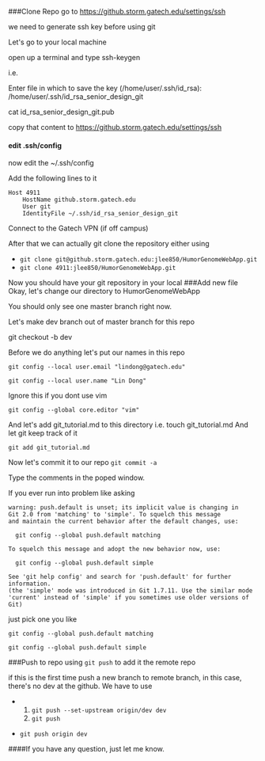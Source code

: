 ###Clone Repo
go to https://github.storm.gatech.edu/settings/ssh

we need to generate ssh key before using git

Let's go to your local machine

open up a terminal and type ssh-keygen

i.e.

Enter file in which to save the key (/home/user/.ssh/id_rsa): /home/user/.ssh/id_rsa_senior_design_git

cat id_rsa_senior_design_git.pub

copy that content to https://github.storm.gatech.edu/settings/ssh
#### edit .ssh/config
now edit the ~/.ssh/config

Add the following lines to it

```
Host 4911
    HostName github.storm.gatech.edu
    User git
    IdentityFile ~/.ssh/id_rsa_senior_design_git
```
Connect to the Gatech VPN (if off campus)

After that we can actually git clone the repository
either using
* ```git clone git@github.storm.gatech.edu:jlee850/HumorGenomeWebApp.git```
* ```git clone 4911:jlee850/HumorGenomeWebApp.git```

Now you should have your git repository in your local
###Add new file
Okay, let's change our directory to HumorGenomeWebApp

You should only see one master branch right now.

Let's make dev branch out of master branch for this repo

git checkout -b dev

Before we do anything let's put our names in this repo

`git config --local user.email "lindong@gatech.edu"`

`git config --local user.name "Lin Dong"`

Ignore this if you dont use vim

`git config --global core.editor "vim"`

And let's add git_tutorial.md to this directory
i.e.
touch git_tutorial.md
And let git keep track of it

`git add git_tutorial.md`

Now let's commit it to our repo
`git commit -a`

Type the comments in the poped window.

If you ever run into problem like asking
```
warning: push.default is unset; its implicit value is changing in
Git 2.0 from 'matching' to 'simple'. To squelch this message
and maintain the current behavior after the default changes, use:

  git config --global push.default matching

To squelch this message and adopt the new behavior now, use:

  git config --global push.default simple

See 'git help config' and search for 'push.default' for further information.
(the 'simple' mode was introduced in Git 1.7.11. Use the similar mode
'current' instead of 'simple' if you sometimes use older versions of Git)
```
just pick one you like  

`git config --global push.default matching`

`git config --global push.default simple`

###Push to repo
using 
`git push`
to add it the remote repo

if this is the first time push a new branch to remote branch, in this case, there's no dev at the github. We have to use

* 1. `git push --set-upstream origin/dev dev`
  2. `git push`

* `git push origin dev`

####If you have any question, just let me know.

